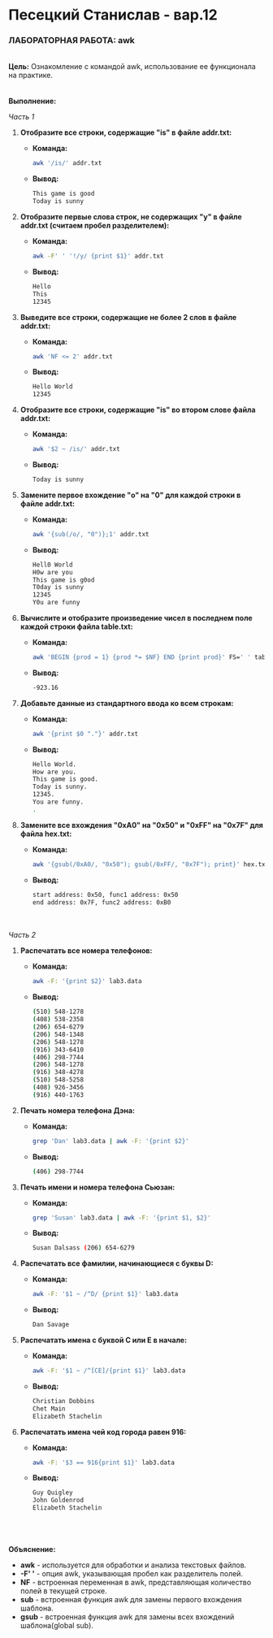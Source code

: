 Песецкий Станислав - вар.12
===============
### ЛАБОРАТОРНАЯ РАБОТА: awk
\
**Цель:**
Ознакомление с командой awk, использование ее функционала на практике.
\
\
\
**Выполнение:**

*Часть 1*
1. **Отобразите все строки, содержащие "is" в файле addr.txt:**
    - **Команда:**
      ```bash
      awk '/is/' addr.txt
      ```
    - **Вывод:**
      ```bash
      This game is good
      Today is sunny
      ```

2. **Отобразите первые слова строк, не содержащих "y" в файле addr.txt (считаем пробел разделителем):**
    - **Команда:**
      ```bash
      awk -F' ' '!/y/ {print $1}' addr.txt
      ```
    - **Вывод:**
      ```bash
      Hello
      This
      12345
      
      ```

3. **Выведите все строки, содержащие не более 2 слов в файле addr.txt:**
    - **Команда:**
      ```bash
      awk 'NF <= 2' addr.txt
      ```
    - **Вывод:**
      ```bash
      Hello World
      12345
      
      ```

4. **Отобразите все строки, содержащие "is" во втором слове файла addr.txt:**
    - **Команда:**
      ```bash
      awk '$2 ~ /is/' addr.txt
      ```
    - **Вывод:**
      ```bash
      Today is sunny
      ```

5. **Замените первое вхождение "o" на "0" для каждой строки в файле addr.txt:**
    - **Команда:**
      ```bash
      awk '{sub(/o/, "0")};1' addr.txt
      ```
    - **Вывод:**
      ```bash
      Hell0 World
      H0w are you
      This game is g0od
      T0day is sunny
      12345
      Y0u are funny
      ```

6. **Вычислите и отобразите произведение чисел в последнем поле каждой строки файла table.txt:**
    - **Команда:**
      ```bash
      awk 'BEGIN {prod = 1} {prod *= $NF} END {print prod}' FS=' ' table.txt
      ```
    - **Вывод:**
      ```bash
      -923.16
      ```

7. **Добавьте данные из стандартного ввода ко всем строкам:**
    - **Команда:**
      ```bash
      awk '{print $0 "."}' addr.txt
      ```
    - **Вывод:**
      ```bash
      Hello World.
      How are you.
      This game is good.
      Today is sunny.
      12345.
      You are funny.
      .
      ```

8. **Замените все вхождения "0xA0" на "0x50" и "0xFF" на "0x7F" для файла hex.txt:**
    - **Команда:**
      ```bash
      awk '{gsub(/0xA0/, "0x50"); gsub(/0xFF/, "0x7F"); print}' hex.txt
      ```
    - **Вывод:**
      ```bash
      start address: 0x50, func1 address: 0x50
      end address: 0x7F, func2 address: 0xB0
      ```

\
\
*Часть 2*

1. **Распечатать все номера телефонов:**
   - **Команда:**
     ```bash
     awk -F: '{print $2}' lab3.data
     ```
   - **Вывод:**
     ```bash
     (510) 548-1278
     (408) 538-2358
     (206) 654-6279
     (206) 548-1348
     (206) 548-1278
     (916) 343-6410
     (406) 298-7744
     (206) 548-1278
     (916) 348-4278
     (510) 548-5258
     (408) 926-3456
     (916) 440-1763
     ```

2. **Печать номера телефона Дэна:**
   - **Команда:**
     ```bash
     grep 'Dan' lab3.data | awk -F: '{print $2}'
     ```
   - **Вывод:**
     ```bash
     (406) 298-7744
     ```

3. **Печать имени и номера телефона Сьюзан:**
   - **Команда:**
     ```bash
     grep 'Susan' lab3.data | awk -F: '{print $1, $2}'
     ```
   - **Вывод:**
     ```bash
     Susan Dalsass (206) 654-6279
     ```

4. **Распечатать все фамилии, начинающиеся с буквы D:**
   - **Команда:**
     ```bash
     awk -F: '$1 ~ /^D/ {print $1}' lab3.data
     ```
   - **Вывод:**
     ```bash
     Dan Savage
     ```

5. **Распечатать имена с буквой С или Е в начале:**
   - **Команда:**
     ```bash
     awk -F: '$1 ~ /^[CE]/{print $1}' lab3.data
     ```
   - **Вывод:**
     ```bash
     Christian Dobbins
     Chet Main
     Elizabeth Stachelin
     ```

6. **Распечатать имена чей код города равен 916:**
   - **Команда:**
     ```bash
     awk -F: '$3 == 916{print $1}' lab3.data
     ```
   - **Вывод:**
     ```bash
     Guy Quigley
     John Goldenrod
     Elizabeth Stachelin
     ```
\
\
\
**Объяснение:**
* **awk** - используется для обработки и анализа текстовых файлов.
* **-F' '** - опция awk, указывающая пробел как разделитель полей.
* **NF** - встроенная переменная в awk, представляющая количество полей в текущей строке.
* **sub** - встроенная функция awk для замены первого вхождения шаблона.
* **gsub** - встроенная функция awk для замены всех вхождений шаблона(global sub).